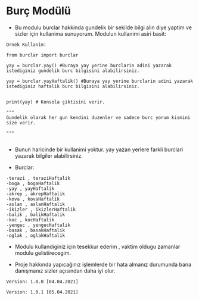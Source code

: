 # Burç Modülü


- Bu modulu burclar hakkinda gundelik bir sekilde bilgi alin diye yaptim ve sizler için kullanima sunuyorum.
Modulun kullanimi asiri basit:


```
Ornek Kullanim:

from burclar import burclar

yay = burclar.yay() #Buraya yay yerine burclarin adini yazarak istediginiz gundelik burc bilgisini alabilirsiniz.

yay = burclar.yayHaftalik() #Buraya yay yerine burclarin adini yazarak istediginiz haftalik burc bilgisini alabilirsiniz.


print(yay) # Konsola çiktisini verir.

"""
Gundelik olarak her gun kendini duzenler ve sadece burc yorum kismini size verir.

"""


```
- Bunun haricinde bir kullanimi yoktur. yay yazan yerlere farkli burclari yazarak bilgiler alabilirsiniz.

- Burclar:

```
-terazi , teraziHaftalik
-boga , bogaHaftalik
-yay , yayHaftalik
-akrep , akrepHaftalik
-kova , kovaHaftalik
-aslan , aslanHaftalik
-ikizler , ikizlerHaftalik
-balik , balikHaftalik
-koc , kocHaftalik
-yengec , yengecHaftalik
-basak , basakHaftalik
-oglak , oglakHaftalik
```

- Modulu kullandiginiz için tesekkur ederim , vaktim oldugu zamanlar modulu gelistirecegim.

- Proje hakkında yapıcağınız işlemlerde bir hata almanız durumunda bana danışmanız sizler açısından daha iyi olur.

```
Version: 1.0.0 [04.04.2021]

Version: 1.0.1 [05.04.2021]
```

